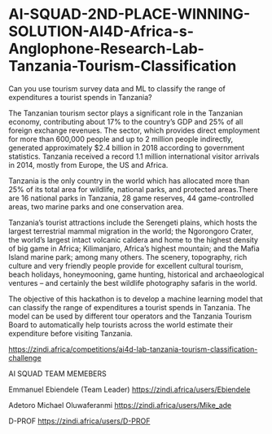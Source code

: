 # AI-SQUAD-2ND-PLACE-WINNING-SOLUTION-AI4D-Africa-s-Anglophone-Research-Lab-Tanzania-Tourism-Classification
Can you use tourism survey data and ML to classify the range of expenditures a tourist spends in Tanzania?


The Tanzanian tourism sector plays a significant role in the Tanzanian economy, contributing about 17% to the country’s GDP and 25% of all foreign exchange revenues. The sector, which provides direct employment for more than 600,000 people and up to 2 million people indirectly, generated approximately $2.4 billion in 2018 according to government statistics. Tanzania received a record 1.1 million international visitor arrivals in 2014, mostly from Europe, the US and Africa.

Tanzania is the only country in the world which has allocated more than 25% of its total area for wildlife, national parks, and protected areas.There are 16 national parks in Tanzania, 28 game reserves, 44 game-controlled areas, two marine parks and one conservation area.

Tanzania’s tourist attractions include the Serengeti plains, which hosts the largest terrestrial mammal migration in the world; the Ngorongoro Crater, the world’s largest intact volcanic caldera and home to the highest density of big game in Africa; Kilimanjaro, Africa’s highest mountain; and the Mafia Island marine park; among many others. The scenery, topography, rich culture and very friendly people provide for excellent cultural tourism, beach holidays, honeymooning, game hunting, historical and archaeological ventures – and certainly the best wildlife photography safaris in the world.

The objective of this hackathon is to develop a machine learning model that can classify the range of expenditures a tourist spends in Tanzania. The model can be used by different tour operators and the Tanzania Tourism Board to automatically help tourists across the world estimate their expenditure before visiting Tanzania.

https://zindi.africa/competitions/ai4d-lab-tanzania-tourism-classification-challenge


AI SQUAD TEAM MEMEBERS


Emmanuel Ebiendele (Team Leader) https://zindi.africa/users/Ebiendele

Adetoro Michael Oluwaferanmi https://zindi.africa/users/Mike_ade

D-PROF https://zindi.africa/users/D-PROF
